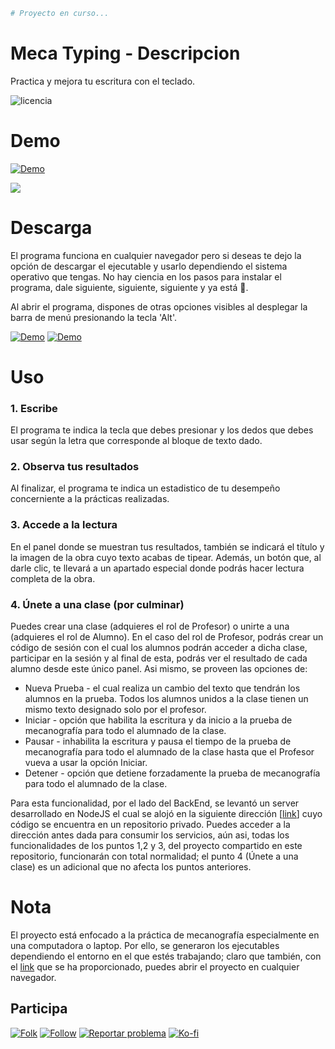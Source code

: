 ```bash
# Proyecto en curso...
```
# Meca Typing - Descripcion
Practica y mejora tu escritura con el teclado.
 
 <img src="https://img.shields.io/badge/LICENCIA-GPL-yellow?style=for-the-badge&logo=git&logoColor=white" alt="licencia" />

# Demo

<a href="https://mecatyping.netlify.app/">
 <img alt="Demo" title="Demo Button" src="https://shields.io/badge/-HAZ%20CLIC%20PARA%20VER%20LA%20DEMO-red.svg?&style=for-the-badge&logo=github&logoColor=white"/>
</a>

<p align="left"> 
 <img src="/Demo.gif"/>
</p>
    
# Descarga
El programa funciona en cualquier navegador pero si deseas te dejo la opción de descargar el ejecutable y usarlo dependiendo el sistema operativo que tengas. No hay ciencia en los pasos para instalar el programa, dale siguiente, siguiente, siguiente y ya está :see_no_evil:.

Al abrir el programa, dispones de otras opciones visibles al desplegar la barra de menú presionando la tecla 'Alt'.

<a href="https://github.com/KeyCuevasMelgarejo/archivos_publicos_/raw/master/MECA-TYPING_/meca-typing-app-1.1.0_linux.zip">
    <img alt="Demo" title="Demo Button" src="https://shields.io/badge/-DESCARGA%20PARA%20LINUX-blue.svg?&style=for-the-badge&logo=linux&logoColor=white"/></a>
<a href="https://github.com/KeyCuevasMelgarejo/archivos_publicos_/raw/master/MECA-TYPING_/meca-typing-app-%201.1.0_windows.zip">
    <img alt="Demo" title="Demo Button" src="https://shields.io/badge/-DESCARGA%20PARA%20WINDOWS-blue.svg?&style=for-the-badge&logo=windows&logoColor=white"/></a>

# Uso
### 1. Escribe
El programa te indica la tecla que debes presionar y los dedos que debes usar según la letra que corresponde al bloque de texto dado.
### 2. Observa tus resultados
Al finalizar, el programa te indica un estadistico de tu desempeño concerniente a la prácticas realizadas. 
### 3. Accede a la lectura
En el panel donde se muestran tus resultados, también se indicará el título y la imagen de la obra cuyo texto acabas de tipear. Además, un botón que, al darle clic, te llevará a un apartado especial donde podrás hacer lectura completa de la obra.
### 4. Únete a una clase (por culminar)
Puedes crear una clase (adquieres el rol de Profesor) o unirte a una (adquieres el rol de Alumno). En el caso del rol de Profesor, podrás crear un código de sesión con el cual los alumnos podrán acceder a dicha clase, participar en la sesión y al final de esta, podrás ver el resultado de cada alumno desde este único panel. Asi mismo, se proveen las opciones de:
* Nueva Prueba - el cual realiza un cambio del texto que tendrán los alumnos en la prueba. Todos los alumnos unidos a la clase tienen un mismo texto designado solo por el profesor.
* Iniciar - opción que habilita la escritura y da inicio a la prueba de mecanografía para todo el alumnado de la clase.
* Pausar - inhabilita la escritura y pausa el tiempo de la prueba de mecanografía para todo el alumnado de la clase hasta que el Profesor vueva a usar la opción Iniciar.
* Detener - opción que detiene forzadamente la prueba de mecanografía para todo el alumnado de la clase.

Para esta funcionalidad, por el lado del BackEnd, se levantó un server desarrollado en NodeJS el cual se alojó en la siguiente dirección [[link](https://mecatyping.herokuapp.com:3000/)] cuyo código se encuentra en un repositorio privado. Puedes acceder a la dirección antes dada para consumir los servicios, aún asi, todas los funcionalidades de los puntos 1,2 y 3, del proyecto compartido en este repositorio, funcionarán con total normalidad; el punto 4 (Únete a una clase) es un adicional que no afecta los puntos anteriores.

# Nota
El proyecto está enfocado a la práctica de mecanografía especialmente en una computadora o laptop. Por ello, se generaron los ejecutables dependiendo el entorno en el que estés trabajando; claro que también, con el [link](https://keycuevasmelgarejo.github.io/MECA-TYPING_/) que se ha proporcionado, puedes abrir el proyecto en cualquier navegador.

## Participa
<p align="left">
 <a href="https://github.com/KeyCuevasMelgarejo/MECA-TYPING_/fork">
    <img alt="Folk" title="Fork Button" src="https://shields.io/badge/-DAR%20FORK-red.svg?&style=for-the-badge&logo=github&logoColor=white"/></a>
 <a href="https://github.com/KeyCuevasMelgarejo/MECA-TYPING_/subscription">
    <img alt="Follow" title="Dale Me Gusta" src="https://shields.io/badge/-LIKE%20THIS%20REPO-informational.svg?&style=for-the-badge&logo=github&logoColor=white"/></a>
 <a href="https://github.com/KeyCuevasMelgarejo/MECA-TYPING_/issues/new">
    <img alt="Reportar problema" title="Ayudemos a mejorar" src="https://shields.io/badge/-REPORTA%20UN%20PROBLEMA-yellow.svg?&style=for-the-badge&logo=github&logoColor=white"/></a>
 <a href="https://ko-fi.com/keycuevasmelgarejo"><img alt="Ko-fi" title="Contribuye" src="https://shields.io/badge/-BUY%20ME%20A%20COFFEE-CC2735.svg?&style=for-the-badge&logo=ko-fi&logoColor=white"></a>
</p>
